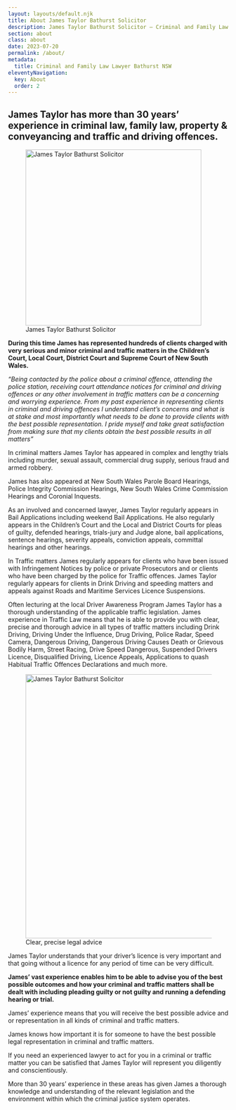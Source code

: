 ```yaml
---
layout: layouts/default.njk
title: About James Taylor Bathurst Solicitor
description: James Taylor Bathurst Solicitor – Criminal and Family Law Lawyer offering specialist advice and or representation in Criminal and Family Law matters and services in all areas of law including Conveyancing, Wills Probate and Administration.
section: about
class: about
date: 2023-07-20
permalink: /about/
metadata:
  title: Criminal and Family Law Lawyer Bathurst NSW
eleventyNavigation:
  key: About
  order: 2
---
```




## James Taylor has more than 30 years’ experience in criminal law, family law, property & conveyancing and traffic and driving offences. ## 

<figure class="imageright img400"><img title="James Taylor Bathurst Solicitor" src="https://ik.imagekit.io/webtactics/jamestaylor/james-taylor_qBI8lcRRc.jpg?updatedAt=1691026940168" alt="James Taylor Bathurst Solicitor" width="400px" height="400px">
<figcaption>James Taylor Bathurst Solicitor</figcaption>
</figure>

**During this time James has represented hundreds of clients charged with very serious and minor criminal and traffic matters in the Children’s Court, Local Court, District Court and Supreme Court of New South Wales.**

*“Being contacted by the police about a criminal offence, attending the police station, receiving court attendance notices for criminal and driving offences or any other involvement in traffic matters can be a concerning and worrying experience. From my past experience in representing clients in criminal and driving offences I understand client’s concerns and what is at stake and most importantly what needs to be done to provide clients with the best possible representation. I pride myself and take great satisfaction from making sure that my clients obtain the best possible results in all matters”*


In criminal matters James Taylor has appeared in complex and lengthy trials including murder, sexual assault, commercial drug supply, serious fraud and armed robbery. 

James has also appeared at New South Wales Parole Board Hearings, Police Integrity Commission Hearings, New South Wales Crime Commission Hearings and Coronial Inquests. 

As an involved and concerned lawyer, James Taylor regularly appears in Bail Applications including weekend Bail Applications. He also regularly appears in the Children’s Court and the Local and District Courts for pleas of guilty, defended hearings, trials-jury and Judge alone, bail applications, sentence hearings, severity appeals, conviction appeals, committal hearings and other hearings.

In Traffic matters James regularly appears for clients who have been issued with Infringement Notices by police or private Prosecutors and or clients who have been charged by the police for Traffic offences. James Taylor regularly appears for clients in Drink Driving and speeding matters and appeals against Roads and Maritime Services Licence Suspensions.

Often lecturing at the local Driver Awareness Program James Taylor has a thorough understanding of the applicable traffic legislation. James experience in Traffic Law means that he is able to provide you with clear, precise and thorough advice in all types of traffic matters including Drink Driving, Driving Under the Influence, Drug Driving, Police Radar, Speed Camera, Dangerous Driving, Dangerous Driving Causes Death or Grievous Bodily Harm, Street Racing, Drive Speed Dangerous, Suspended Drivers Licence, Disqualified Driving, Licence Appeals, Applications to quash Habitual Traffic Offences Declarations and much more. 

<figure class="imageright img600"><img title="James Taylor Bathurst Solicitor" src="https://ik.imagekit.io/webtactics/jamestaylor/traffic-camera-600x360_1TIdmloy_.jpg?updatedAt=1691036542658" alt="James Taylor Bathurst Solicitor" width="600px" height="auto">
<figcaption>Clear, precise legal advice</figcaption>
</figure>

James Taylor understands that your driver’s licence is very important and that going without a licence for any period of time can be very difficult.

**James’ vast experience enables him to be able to advise you of the best possible outcomes and how your criminal and traffic matters shall be dealt with including pleading guilty or not guilty and running a defending hearing or trial.**

James’ experience means that you will receive the best possible advice and or representation in all kinds of criminal and traffic matters. 

James knows how important it is for someone to have the best possible legal representation in criminal and traffic matters.

If you need an experienced lawyer to act for you in a criminal or traffic matter you can be satisfied that James Taylor will represent you diligently and conscientiously. 

More than 30 years’ experience in these areas has given James a thorough knowledge and understanding of the relevant legislation and the environment within which the criminal justice system operates.
